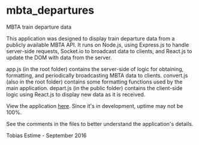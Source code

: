 # mbta_departures
MBTA train departure data

This application was designed to display train departure data from a publicly available MBTA API. It runs on Node.js, using Express.js to handle server-side requests, Socket.io to broadcast data to clients, and React.js to update the DOM with data from the server.

app.js (in the root folder) contains the server-side of logic for obtaining, formatting, and periodically broadcasting MBTA data to clients.
convert.js (also in the root folder) contains some formatting functions used by the main application.
depart.js (in the public folder) contains the client-side logic using React.js to display new data as it is received.

View the application [here](https://tdepartures.herokuapp.com/). Since it's in development, uptime may not be 100%.

See the comments in the files to better understand the application's details.

Tobias Estime - September 2016
